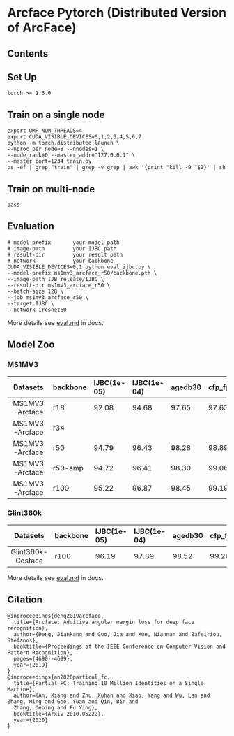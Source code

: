 # Arcface Pytorch (Distributed Version of ArcFace)


## Contents

## Set Up
```shell
torch >= 1.6.0
```

## Train on a single node 
```shell
export OMP_NUM_THREADS=4
export CUDA_VISIBLE_DEVICES=0,1,2,3,4,5,6,7 
python -m torch.distributed.launch \ 
--nproc_per_node=8 --nnodes=1 \
--node_rank=0 --master_addr="127.0.0.1" \
--master_port=1234 train.py
ps -ef | grep "train" | grep -v grep | awk '{print "kill -9 "$2}' | sh
```

## Train on multi-node
```shell
pass
```

## Evaluation
```shell
# model-prefix       your model path
# image-path         your IJBC path
# result-dir         your result path
# network            your backbone
CUDA_VISIBLE_DEVICES=0,1 python eval_ijbc.py \
--model-prefix ms1mv3_arcface_r50/backbone.pth \
--image-path IJB_release/IJBC \
--result-dir ms1mv3_arcface_r50 \
--batch-size 128 \
--job ms1mv3_arcface_r50 \
--target IJBC \
--network iresnet50
```
More details see [eval.md](docs/eval.md) in docs.


## Model Zoo
### MS1MV3
|   Datasets          | backbone | IJBC(1e-05) | IJBC(1e-04) |agedb30|cfp_fp|lfw  | 
| :---:               | :---     | :---        | :---        |:---   |:---  |:--- |  
| MS1MV3-Arcface      | r18      |   92.08     |  94.68      |97.65  |97.63 |99.73|
| MS1MV3-Arcface      | r34      |             |             |       |      |     | 
| MS1MV3-Arcface      | r50      |   94.79     |  96.43      |98.28  |98.89 |99.85| 
| MS1MV3-Arcface      | r50-amp  |   94.72     |  96.41      |98.30  |99.06 |99.85| 
| MS1MV3-Arcface      | r100     |   95.22     |  96.87      |98.45  |99.19 |99.85| 

### Glint360k
|   Datasets          | backbone | IJBC(1e-05) | IJBC(1e-04) |agedb30|cfp_fp|lfw  | 
| :---:               | :---     | :---        | :---        |:---   |:---  |:--- |
| Glint360k-Cosface   | r100     |  96.19      | 97.39       |98.52  |99.26 |99.83|

More details see [eval.md](docs/modelzoo.md) in docs.



## Citation
```
@inproceedings{deng2019arcface,
  title={Arcface: Additive angular margin loss for deep face recognition},
  author={Deng, Jiankang and Guo, Jia and Xue, Niannan and Zafeiriou, Stefanos},
  booktitle={Proceedings of the IEEE Conference on Computer Vision and Pattern Recognition},
  pages={4690--4699},
  year={2019}
}
@inproceedings{an2020partical_fc,
  title={Partial FC: Training 10 Million Identities on a Single Machine},
  author={An, Xiang and Zhu, Xuhan and Xiao, Yang and Wu, Lan and Zhang, Ming and Gao, Yuan and Qin, Bin and
  Zhang, Debing and Fu Ying},
  booktitle={Arxiv 2010.05222},
  year={2020}
}
```